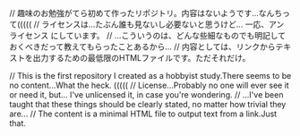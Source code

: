 // 趣味のお勉強がてら初めて作ったリポジトリ。内容はないようです...なんちって(((((
// ライセンスは...たぶん誰も見ないし必要ないと思うけど... 一応、アンライセンス にしています。
// ...こういうのは、どんな些細なものでも明記しておくべきだって教えてもらったことあるから...
// 内容としては、リンクからテキストを出力するための最低限のHTMLファイルです。ただそれだけ。

// This is the first repository I created as a hobbyist study.There seems to be no content...What the heck. (((((
// License...Probably no one will ever see it or need it, but... I've unlicensed it, in case you're wondering.
// ...I've been taught that these things should be clearly stated, no matter how trivial they are...
// The content is a minimal HTML file to output text from a link.Just that.

